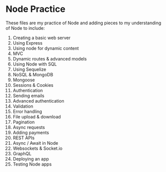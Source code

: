 # Node Practice

These files are my practice of Node and adding pieces to my understanding of Node to include:

1. Creating a basic web server
1. Using Express
1. Using node for dynamic content
1. MVC
1. Dynamic routes & advanced models
1. Using Node with SQL
1. Using Sequelize
1. NoSQL & MongoDB
1. Mongoose
1. Sessions & Cookies
1. Authentication
1. Sending emails
1. Advanced authentication
1. Validation
1. Error handling
1. File upload & download
1. Pagination
1. Async requests
1. Adding payments
1. REST APIs
1. Async / Await in Node
1. Websockets & Socket.io
1. GraphQL
1. Deploying an app
1. Testing Node apps
